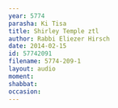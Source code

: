 ```yaml
---
year: 5774
parasha: Ki Tisa
title: Shirley Temple ztl
author: Rabbi Eliezer Hirsch
date: 2014-02-15
id: 57742091
filename: 5774-209-1
layout: audio
moment: 
shabbat: 
occasion: 
---
```

